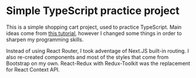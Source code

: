 # Simple TypeScript practice project

This is a simple shopping cart project, used to practice TypeScript.
Main ideas come from [this tutorial](https://youtu.be/lATafp15HWA), however I changed some things in order to sharpen my programming skills.

Instead of using React Router, I took adventage of Next.JS built-in routing.
I also re-created components and most of the styles that come from Bootstrap on my own.
React-Redux with Redux-Toolkit was the replacement for React Context API.
